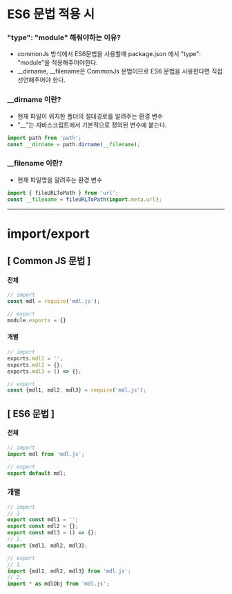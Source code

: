 # ES6 문법 적용 시
### "type": "module" 해줘야하는 이유?
 - commonJs 방식에서 ES6문법을 사용할때 package.json 에서 "type": "module"을 적용해주어야한다.
 - __dirname, __filename은 CommonJs 문법이므로 ES6 문법을 사용한다면 직접 선언해주어야 한다.

### __dirname 이란?
 - 현재 파일이 위치한 폴더의 절대경로를 알려주는 환경 변수
 - "__"는 자바스크립트에서 기본적으로 정의된 변수에 붙는다.
```javascript
import path from 'path';
const __dirname = path.dirname(__filename);
``` 

### __filename 이란?
 - 현재 파일명을 알려주는 환경 변수 
```javascript
import { fileURLToPath } from 'url';
const __filename = fileURLToPath(import.meta.url);
```

---

# import/export

## [ Common JS 문법 ] 
#### 전체
```javascript
// import
const mdl = require('mdl.js');

// export
module.esports = {}
```
#### 개별
```javascript
// import
exports.mdl1 = '';
exports.mdl2 = {};
exports.mdl3 = () => {};

// export
const {mdl1, mdl2, mdl3} = require('mdl.js');
```
## [ ES6 문법 ]
#### 전체
```javascript
// import
import mdl from 'mdl.js';

// export
export default mdl;
```
### 개별
```javascript
// import
// 1. 
export const mdl1 = '';
export const mdl2 = {};
export const mdl3 = () => {};
// 2. 
export {mdl1, mdl2, mdl3};

// export
// 1. 
import {mdl1, mdl2, mdl3} from 'mdl.js';
// 2. 
import * as mdlObj from 'mdl.js';
```
